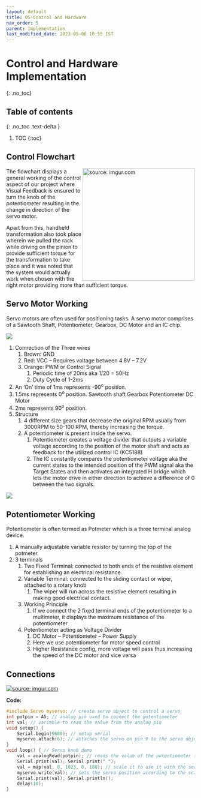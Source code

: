 ```yaml
---
layout: default
title: 05-Control and Hardware
nav_order: 5
parent: Implementation
last_modified_date: 2023-05-06 10:59 IST 
---
```


# Control and Hardware Implementation
{: .no_toc}

## Table of contents
{: .no_toc .text-delta }

1. TOC
{:toc}

## Control Flowchart

<a href="https://imgur.com/igDuUow"><img align=right width=300px src="https://i.imgur.com/igDuUow.png" title="source: imgur.com" /></a>

The flowchart displays a general working of the control aspect of our project where Visual Feedback is ensured to turn the knob of the potentiometer resulting in the change in direction of the servo motor. 

Apart from this, handheld transformation also took place wherein we pulled the rack while driving on the pinion to provide sufficient torque for the transformation to take place and it was noted that the system would actually work when chosen with the right motor providing more than sufficient torque.

## Servo Motor Working

Servo motors are often used for positioning tasks. A servo motor comprises of a Sawtooth Shaft, Potentiometer, Gearbox, DC Motor and an IC chip.

<a href="https://imgur.com/pH1ZktY"><img src="https://i.imgur.com/pH1ZktY.png"/></a>

1. Connection of the Three wires 
	1. Brown: GND 
	2. Red: VCC – Requires voltage between 4.8V – 7.2V 
	3. Orange: PWM or Control Signal 
		1. Periodic time of 20ms aka 1/20 = 50Hz 
		2. Duty Cycle of 1-2ms
2. An ‘On’ time of 1ms represents -90<sup>o</sup> position. 
3. 1.5ms represents 0<sup>o</sup> position. Sawtooth shaft Gearbox Potentiometer DC Motor 
4. 2ms represents 90<sup>o</sup> position. 
5. Structure 
	1. 4 different size gears that decrease the original RPM usually from 3000RPM to 50-100 RPM, thereby increasing the torque. 
	2. A potentiometer is present inside the servo. 
		1. Potentiometer creates a voltage divider that outputs a variable voltage according to the position of the motor shaft and acts as feedback for the utilized control IC (KC5188) 
		2. The IC constantly compares the potentiometer voltage aka the current states to the intended position of the PWM signal aka the Target States and then activates an integrated H bridge which lets the motor drive in either direction to achieve a difference of 0 between the two signals.

<a href="https://imgur.com/uJR8WdC"><img src="https://i.imgur.com/uJR8WdC.png" /></a>

## Potentiometer Working

Potentiometer is often termed as Potmeter which is a three terminal analog device. 
1. A manually adjustable variable resistor by turning the top of the potmeter. 
2. 3 terminals 
	1. Two Fixed Terminal: connected to both ends of the resistive element for establishing an electrical resistance.
	2. Variable Terminal: connected to the sliding contact or wiper, attached to a rotary knob 
		1. The wiper will run across the resistive element resulting in making good electrical contact. 
	3. Working Principle 
		1. If we connect the 2 fixed terminal ends of the potentiometer to a multimeter, it displays the maximum resistance of the potentiometer 
	4. Potentiometer acting as Voltage Divider 
		1. DC Motor – Potentiometer – Power Supply 
		2. Here we use potentiometer for motor speed control 
		3. Higher Resistance config, more voltage will pass thus increasing the speed of the DC motor and vice versa

## Connections

<a href="https://imgur.com/kSSZrj1"><img src="https://i.imgur.com/kSSZrj1.png" title="source: imgur.com" /></a>

**Code:**

```c
#include Servo myservo; // create servo object to control a servo 
int potpin = A5; // analog pin used to connect the potentiometer 
int val; // variable to read the value from the analog pin 
void setup() { 
	Serial.begin(9600); // setup serial 
	myservo.attach(6); // attaches the servo on pin 9 to the servo object 
} 
void loop() { // Servo knob demo 
	val = analogRead(potpin); // reads the value of the potentiometer (value between 0 and 1023) 
	Serial.print(val); Serial.print(" "); 
	val = map(val, 0, 1023, 0, 180); // scale it to use it with the servo (value between 0 and 180) 
	myservo.write(val); // sets the servo position according to the scaled value 
	Serial.print(val); Serial.println(); 
	delay(10);
}
```